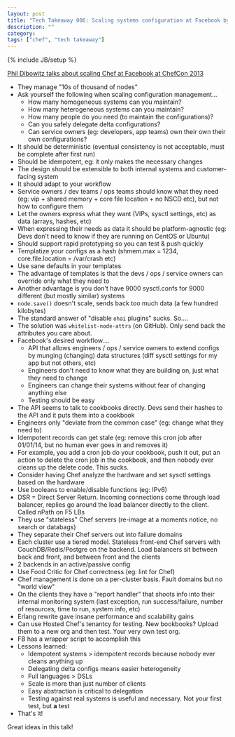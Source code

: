```yaml
---
layout: post
title: "Tech Takeaway 006: Scaling systems configuration at Facebook by Phil Dibowitz (Chef)"
description: ""
category: 
tags: ["chef", "tech takeaway"]
---
```

{% include JB/setup %}

[Phil Dibowitz talks about scaling Chef at Facebook at ChefCon 2013](https://www.youtube.com/watch?v=SYZ2GzYAw_Q)

* They manage "10s of thousand of nodes"
* Ask yourself the following when scaling configuration management...
	* How many homogeneous systems can you maintain?
	* How many heterogeneous systems can you maintain?
	* How many people do you need (to maintain the configurations)?
	* Can you safely delegate delta configurations?
	* Can service owners (eg: developers, app teams) own their own their own configurations?
* It should be deterministic (eventual consistency is not acceptable, must be complete after first run)
* Should be idempotent, eg: it only makes the necessary changes
* The design should be extensible to both internal systems and customer-facing system
* It should adapt to your workflow
* Service owners / dev teams / ops teams should know what they need  (eg: vip + shared memory + core file location + no NSCD etc), but not how to configure them
* Let the owners express what they want (VIPs, sysctl settings, etc) as data (arrays, hashes, etc)
* When expressing their needs as data it should be platform-agnostic (eg: Devs don't need to know if they are running on CentOS or Ubuntu)
* Should support rapid prototyping so you can test & push quickly
* Templatize your configs as a hash (shmem.max = 1234, core.file.location = /var/crash etc)
* Use sane defaults in your templates
* The advantage of templates is that the devs / ops / service owners can override only what they need to
* Another advantage is you don't have 9000 sysctl.confs for 9000 different (but mostly similar) systems
* ``node.save()`` doesn't scale, sends back too much data (a few hundred kilobytes)
* The standard answer of "disable ``ohai`` plugins" sucks.  So....
* The solution was ``whitelist-node-attrs`` (on GitHub).  Only send back the attributes you care about.
* Facebook's desired workflow....
	* API that allows engineers / ops / service owners to extend configs by munging (changing) data structures (diff sysctl settings for my app but not others, etc)
	* Engineers don't need to know what they are building on, just what they need to change
	* Engineers can change their systems without fear of changing anything else
	* Testing should be easy
* The API seems to talk to cookbooks directly.  Devs send their hashes to the API and it puts them into a cookbook
* Engineers only "deviate from the common case" (eg: change what they need to)
* Idempotent records can get stale (eg: remove this cron job after 01/01/14, but no human ever goes in and removes it)
* For example, you add a cron job do your cookbook, push it out, put an action to delete the cron job in the cookbook, and then nobody ever cleans up the delete code.  This sucks.
* Consider having Chef analyze the hardware and set sysctl settings based on the hardware
* Use booleans to enable/disable functions (eg: IPv6)
* DSR = Direct Server Return.  Incoming connections come through load balancer, replies go around the load balancer directly to the client.  Called nPath on F5 LBs
* They use "stateless" Chef servers (re-image at a moments notice, no search or databags)
* They separate their Chef servers out into failure domains
* Each cluster use a tiered model.  Stateless front-end Chef servers with CouchDB/Redis/Postgre on the backend.  Load balancers sit between back and front, and between front and the clients
* 2 backends in an active/passive config
* Use Food Critic for Chef correctness (eg: lint for Chef)
* Chef management is done on a per-cluster basis.  Fault domains but no "world view"
* On the clients they have a "report handler" that shoots info into their internal monitoring system (last exception, run success/failure, number of resources, time to run, system info, etc)
* Erlang rewrite gave insane performance and scalability gains
* Can use Hosted Chef's tenantcy for testing.  New bookbooks?  Upload them to a new org and then test.  Your very own test org.
* FB has a wrapper script to accomplish this
* Lessons learned:
	* Idempotent systems > idempotent records because nobody ever cleans anything up
	* Delegating delta configs means easier heterogeneity
	* Full languages > DSLs
	* Scale is more than just number of clients
	* Easy abstraction is critical to delegation
	* Testing against real systems is useful and necessary.  Not your first test, but **a** test
* That's it!

Great ideas in this talk!